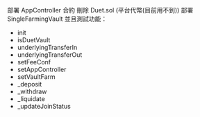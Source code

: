 部署 AppController 合約
刪除 Duet.sol (平台代幣(目前用不到))
部署 SingleFarmingVault 並且測試功能：
- init
- isDuetVault
- underlyingTransferIn
- underlyingTransferOut
- setFeeConf
- setAppController
- setVaultFarm
- _deposit
- _withdraw
- _liquidate
- _updateJoinStatus